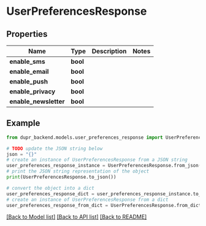 # UserPreferencesResponse


## Properties

Name | Type | Description | Notes
------------ | ------------- | ------------- | -------------
**enable_sms** | **bool** |  | 
**enable_email** | **bool** |  | 
**enable_push** | **bool** |  | 
**enable_privacy** | **bool** |  | 
**enable_newsletter** | **bool** |  | 

## Example

```python
from dupr_backend.models.user_preferences_response import UserPreferencesResponse

# TODO update the JSON string below
json = "{}"
# create an instance of UserPreferencesResponse from a JSON string
user_preferences_response_instance = UserPreferencesResponse.from_json(json)
# print the JSON string representation of the object
print(UserPreferencesResponse.to_json())

# convert the object into a dict
user_preferences_response_dict = user_preferences_response_instance.to_dict()
# create an instance of UserPreferencesResponse from a dict
user_preferences_response_from_dict = UserPreferencesResponse.from_dict(user_preferences_response_dict)
```
[[Back to Model list]](../README.md#documentation-for-models) [[Back to API list]](../README.md#documentation-for-api-endpoints) [[Back to README]](../README.md)



